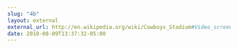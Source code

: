 ```yaml
---
slug: "4b"
layout: external
external_url: http://en.wikipedia.org/wiki/Cowboys_Stadium#Video_screen
date: 2010-08-09T13:37:32-05:00
---
```

